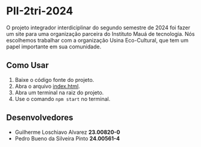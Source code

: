 # PII-2tri-2024
O projeto integrador interdiciplinar do segundo semestre de 2024 foi fazer um site para uma organização parceira do Instituto Mauá de tecnologia. Nós escolhemos trabalhar com a organização Usina Eco-Cultural, que tem um papel importante em sua comunidade.

## Como Usar
1. Baixe o código fonte do projeto.
2. Abra o arquivo [index.html](https://github.com/AlvarezGui/PII-2tri-2024/blob/main/frontend/index.html).
3. Abra um terminal na raiz do projeto.
4. Use o comando ```npm start``` no terminal.

## Desenvolvedores
- Guilherme Loschiavo Alvarez **23.00820-0**
- Pedro Bueno da Silveira Pinto **24.00561-4**
